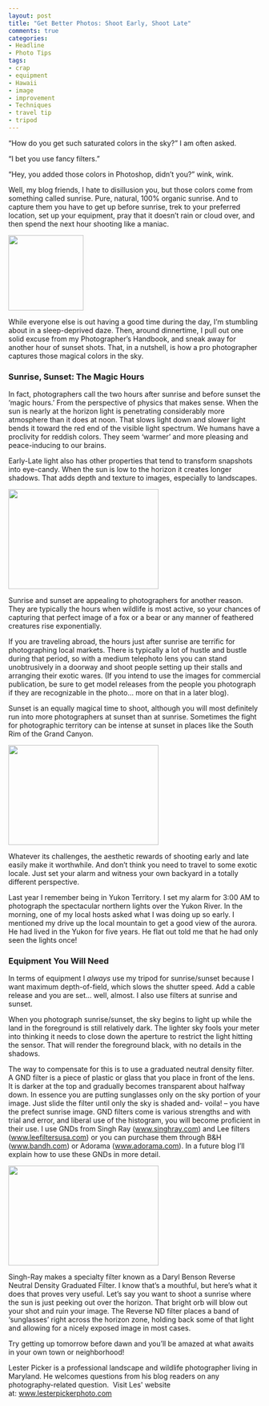 ```yaml
---
layout: post
title: "Get Better Photos: Shoot Early, Shoot Late"
comments: true
categories:
- Headline
- Photo Tips
tags:
- crap
- equipment
- Hawaii
- image
- improvement
- Techniques
- travel tip
- tripod
---
```

“How do you get such saturated colors in the sky?” I am often asked.

“I bet you use fancy filters.”

“Hey, you added those colors in Photoshop, didn’t you?” wink, wink.

Well, my blog friends, I hate to disillusion you, but those colors come from something called sunrise. Pure, natural, 100% organic sunrise. And to capture them you have to get up before sunrise, trek to your preferred location, set up your equipment, pray that it doesn’t rain or cloud over, and then spend the next hour shooting like a maniac.

<a rel="lightbox" href="http://blog.lesterpickerphoto.com/wp-content/uploads/2010/01/blog-sunrise-1-of-4.jpg?w=300"><img class="size-medium wp-image-101    " title="Sunrise, Yukon Territory, Canada " src="http://blog.lesterpickerphoto.com/wp-content/uploads/2010/01/blog-sunrise-1-of-4.jpg?w=300" alt="" width="150" height="150"></a>

While everyone else is out having a good time during the day, I’m stumbling about in a sleep-deprived daze. Then, around dinnertime, I pull out one solid excuse from my Photographer’s Handbook, and sneak away for another hour of sunset shots. That, in a nutshell, is how a pro photographer captures those magical colors in the sky.
<h3>Sunrise, Sunset: The Magic Hours</h3>
In fact, photographers call the two hours after sunrise and before sunset the ‘magic hours.’ From the perspective of physics that makes sense. When the sun is nearly at the horizon light is penetrating considerably more atmosphere than it does at noon. That slows light down and slower light bends it toward the red end of the visible light spectrum. We humans have a proclivity for reddish colors. They seem ‘warmer’ and more pleasing and peace-inducing to our brains.

Early-Late light also has other properties that tend to transform snapshots into eye-candy. When the sun is low to the horizon it creates longer shadows. That adds depth and texture to images, especially to landscapes.

<a href="http://blog.lesterpickerphoto.com/wp-content/uploads/2010/01/blog-sunrise-4-of-4.jpg"><img class="size-medium wp-image-102" title="Sunrise, Alberta, Canada" src="http://blog.lesterpickerphoto.com/wp-content/uploads/2010/01/blog-sunrise-4-of-4.jpg?w=300" alt="" width="300" height="199"></a>

Sunrise and sunset are appealing to photographers for another reason. They are typically the hours when wildlife is most active, so your chances of capturing that perfect image of a fox or a bear or any manner of feathered creatures rise exponentially.

If you are traveling abroad, the hours just after sunrise are terrific for photographing local markets. There is typically a lot of hustle and bustle during that period, so with a medium telephoto lens you can stand unobtrusively in a doorway and shoot people setting up their stalls and arranging their exotic wares. (If you intend to use the images for commercial publication, be sure to get model releases from the people you photograph if they are recognizable in the photo… more on that in a later blog).

Sunset is an equally magical time to shoot, although you will most definitely run into more photographers at sunset than at sunrise. Sometimes the fight for photographic territory can be intense at sunset in places like the South Rim of the Grand Canyon.

<a href="http://blog.lesterpickerphoto.com/wp-content/uploads/2010/01/blog-sunrise-3-of-4.jpg"><img class="size-medium wp-image-103" title="Arctic Sunrise" src="http://blog.lesterpickerphoto.com/wp-content/uploads/2010/01/blog-sunrise-3-of-4.jpg?w=300" alt="" width="300" height="199"></a>

Whatever its challenges, the aesthetic rewards of shooting early and late easily make it worthwhile. And don’t think you need to travel to some exotic locale. Just set your alarm and witness your own backyard in a totally different perspective.

Last year I remember being in Yukon Territory. I set my alarm for 3:00 AM to photograph the spectacular northern lights over the Yukon River. In the morning, one of my local hosts asked what I was doing up so early. I mentioned my drive up the local mountain to get a good view of the aurora. He had lived in the Yukon for five years. He flat out told me that he had only seen the lights once!
<h3>Equipment You Will Need</h3>
In terms of equipment I <em>always</em> use my tripod for sunrise/sunset because I want maximum depth-of-field, which slows the shutter speed. Add a cable release and you are set… well, almost. I also use filters at sunrise and sunset.

When you photograph sunrise/sunset, the sky begins to light up while the land in the foreground is still relatively dark. The lighter sky fools your meter into thinking it needs to close down the aperture to restrict the light hitting the sensor. That will render the foreground black, with no details in the shadows.

The way to compensate for this is to use a graduated neutral density filter. A GND filter is a piece of plastic or glass that you place in front of the lens. It is darker at the top and gradually becomes transparent about halfway down. In essence you are putting sunglasses only on the sky portion of your image. Just slide the filter until only the sky is shaded and- voila! – you have the prefect sunrise image. GND filters come is various strengths and with trial and error, and liberal use of the histogram, you will become proficient in their use. I use GNDs from Singh Ray (<a href="http://www.singhray.com">www.singhray.com</a>) and Lee filters (<a href="http://www.leeusa.com">www.leefiltersusa.com</a>) or you can purchase them through B&amp;H (<a href="http://www.bandh.com">www.bandh.com</a>) or Adorama (<a href="http://www.adorama.com">www.adorama.com</a>). In a future blog I’ll explain how to use these GNDs in more detail.

<a href="http://blog.lesterpickerphoto.com/wp-content/uploads/2010/01/blog-sunrise-2-of-4.jpg"><img class="size-medium wp-image-104" title="Maui Sunset" src="http://blog.lesterpickerphoto.com/wp-content/uploads/2010/01/blog-sunrise-2-of-4.jpg?w=300" alt="" width="300" height="199"></a>

Singh-Ray makes a specialty filter known as a Daryl Benson Reverse Neutral Density Graduated Filter. I know that’s a mouthful, but here’s what it does that proves very useful. Let’s say you want to shoot a sunrise where the sun is just peeking out over the horizon. That bright orb will blow out your shot and ruin your image. The Reverse ND filter places a band of ‘sunglasses’ right across the horizon zone, holding back some of that light and allowing for a nicely exposed image in most cases.

Try getting up tomorrow before dawn and you’ll be amazed at what awaits in your own town or neighborhood!

Lester Picker is a professional landscape and wildlife photographer living in Maryland. He welcomes questions from his blog readers on any photography-related question.  Visit Les' website at: <a href="http://www.lesterpickerphoto.com">www.lesterpickerphoto.com</a>
<div><em>
</em></div>